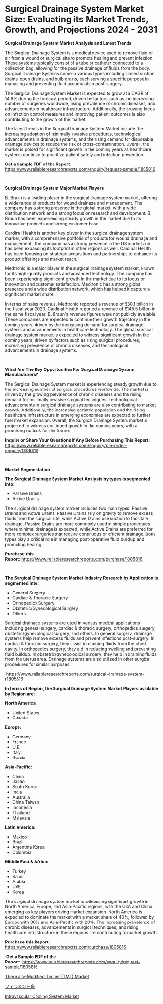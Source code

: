 <p><h1>Surgical Drainage System Market Size: Evaluating its Market Trends, Growth, and Projections 2024 - 2031</h1></p><p><strong>Surgical Drainage System Market Analysis and Latest Trends</strong></p>
<p><p>The Surgical Drainage System is a medical device used to remove fluid or air from a wound or surgical site to promote healing and prevent infection. These systems typically consist of a tube or catheter connected to a collection bag, allowing for the passive drainage of fluids from the body. Surgical Drainage Systems come in various types including closed suction drains, open drains, and bulb drains, each serving a specific purpose in managing and preventing fluid accumulation post-surgery.</p><p>The Surgical Drainage System Market is expected to grow at a CAGR of 14.6% during the forecast period, driven by factors such as the increasing number of surgeries worldwide, rising prevalence of chronic diseases, and advancements in healthcare infrastructure. Additionally, the growing focus on infection control measures and improving patient outcomes is also contributing to the growth of the market.</p><p>The latest trends in the Surgical Drainage System Market include the increasing adoption of minimally invasive procedures, technological advancements in drainage systems, and the rising demand for disposable drainage devices to reduce the risk of cross-contamination. Overall, the market is poised for significant growth in the coming years as healthcare systems continue to prioritize patient safety and infection prevention.</p></p>
<p><strong>Get a Sample PDF of the Report:&nbsp;</strong> <a href="https://www.reliableresearchreports.com/enquiry/request-sample/1805816">https://www.reliableresearchreports.com/enquiry/request-sample/1805816</a></p>
<p>&nbsp;</p>
<p><strong>Surgical Drainage System Major Market Players</strong></p>
<p><p>B. Braun is a leading player in the surgical drainage system market, offering a wide range of products for wound drainage and management. The company has a strong presence in the global market, with a wide distribution network and a strong focus on research and development. B. Braun has been experiencing steady growth in the market due to its innovative products and strong customer base.</p><p>Cardinal Health is another key player in the surgical drainage system market, with a comprehensive portfolio of products for wound drainage and management. The company has a strong presence in the US market and has been expanding its footprint in other regions as well. Cardinal Health has been focusing on strategic acquisitions and partnerships to enhance its product offerings and market reach.</p><p>Medtronic is a major player in the surgical drainage system market, known for its high-quality products and advanced technology. The company has been experiencing significant growth in the market due to its focus on innovation and customer satisfaction. Medtronic has a strong global presence and a wide distribution network, which has helped it capture a significant market share.</p><p>In terms of sales revenue, Medtronic reported a revenue of $30.1 billion in the fiscal year 2020. Cardinal Health reported a revenue of $145.5 billion in the same fiscal year. B. Braun's revenue figures were not publicly available. These companies are expected to continue their growth trajectory in the coming years, driven by the increasing demand for surgical drainage systems and advancements in healthcare technology. The global surgical drainage system market is expected to witness significant growth in the coming years, driven by factors such as rising surgical procedures, increasing prevalence of chronic diseases, and technological advancements in drainage systems.</p></p>
<p>&nbsp;</p>
<p><strong>What Are The Key Opportunities For Surgical Drainage System Manufacturers?</strong></p>
<p><p>The Surgical Drainage System market is experiencing steady growth due to the increasing number of surgical procedures worldwide. The market is driven by the growing prevalence of chronic diseases and the rising demand for minimally invasive surgical techniques. Technological advancements in surgical drainage systems are also contributing to market growth. Additionally, the increasing geriatric population and the rising healthcare infrastructure in emerging economies are expected to further fuel market expansion. Overall, the Surgical Drainage System market is projected to witness continued growth in the coming years, with a promising outlook for the future.</p></p>
<p><strong>Inquire or Share Your Questions If Any Before Purchasing This Report:</strong> <a href="https://www.reliableresearchreports.com/enquiry/pre-order-enquiry/1805816">https://www.reliableresearchreports.com/enquiry/pre-order-enquiry/1805816</a></p>
<p>&nbsp;</p>
<p><strong>Market Segmentation</strong></p>
<p><strong>The Surgical Drainage System Market Analysis by types is segmented into:</strong></p>
<p><ul><li>Passive Drains</li><li>Active Drains</li></ul></p>
<p><p>The surgical drainage system market includes two main types: Passive Drains and Active Drains. Passive Drains rely on gravity to remove excess fluids from the surgical site, while Active Drains use suction to facilitate drainage. Passive Drains are more commonly used in simple procedures where minimal drainage is expected, while Active Drains are preferred for more complex surgeries that require continuous or efficient drainage. Both types play a critical role in managing post-operative fluid buildup and promoting healing.</p></p>
<p><strong>Purchase this Report:&nbsp;</strong><a href="https://www.reliableresearchreports.com/purchase/1805816">https://www.reliableresearchreports.com/purchase/1805816</a></p>
<p>&nbsp;</p>
<p><strong>The Surgical Drainage System Market Industry Research by Application is segmented into:</strong></p>
<p><ul><li>General Surgery</li><li>Cardiac & Thoracic Surgery</li><li>Orthopedics Surgery</li><li>Obstetric/Gynecological Surgery</li><li>Others</li></ul></p>
<p><p>Surgical drainage systems are used in various medical applications including general surgery, cardiac & thoracic surgery, orthopedics surgery, obstetric/gynecological surgery, and others. In general surgery, drainage systems help remove excess fluids and prevent infections post-surgery. In cardiac & thoracic surgery, they assist in draining fluids from the chest cavity. In orthopedics surgery, they aid in reducing swelling and preventing fluid buildup. In obstetric/gynecological surgery, they help in draining fluids from the uterus area. Drainage systems are also utilized in other surgical procedures for similar purposes.</p></p>
<p><a href="https://www.reliableresearchreports.com/surgical-drainage-system-r1805816">&nbsp;https://www.reliableresearchreports.com/surgical-drainage-system-r1805816</a></p>
<p><strong>In terms of Region, the Surgical Drainage System Market Players available by Region are:</strong></p>
<p>
    <p> <strong> North America: </strong>
        <ul>
            <li>United States</li>
            <li>Canada</li>
        </ul>
        </p> 
    <p> <strong> Europe: </strong>
        <ul>
            <li>Germany</li>
            <li>France</li>
            <li>U.K.</li>
            <li>Italy</li>
            <li>Russia</li>
        </ul>
        </p> 
    <p> <strong> Asia-Pacific: </strong>
        <ul>
            <li>China</li>
            <li>Japan</li>
            <li>South Korea</li>
            <li>India</li>
            <li>Australia</li>
            <li>China Taiwan</li>
            <li>Indonesia</li>
            <li>Thailand</li>
            <li>Malaysia</li>
        </ul>
        </p> 
    <p> <strong> Latin America: </strong>
        <ul>
            <li>Mexico</li>
            <li>Brazil</li>
            <li>Argentina Korea</li>
            <li>Colombia</li>
        </ul>
        </p> 
    <p> <strong> Middle East & Africa: </strong>
        <ul>
            <li>Turkey</li>
            <li>Saudi</li>
            <li>Arabia</li>
            <li>UAE</li>
            <li>Korea</li>
        </ul>
    </p>
    </p>
<p><p>The surgical drainage system market is witnessing significant growth in North America, Europe, and Asia-Pacific regions, with the USA and China emerging as key players driving market expansion. North America is expected to dominate the market with a market share of 40%, followed by Europe with 30% and Asia-Pacific with 20%. The increasing prevalence of chronic diseases, advancements in surgical techniques, and rising healthcare infrastructure in these regions are contributing to market growth.</p></p>
<p><strong>Purchase this Report: </strong><a href="https://www.reliableresearchreports.com/purchase/1805816">https://www.reliableresearchreports.com/purchase/1805816</a></p>
<p>&nbsp;<strong>Get a Sample PDF of the Report:&nbsp;&nbsp;</strong><a href="https://www.reliableresearchreports.com/enquiry/request-sample/1805816">https://www.reliableresearchreports.com/enquiry/request-sample/1805816</a></p>
<p><strong></strong></p>
<p><p><a href="https://cautious-neon-760.notion.site/Thermally-Modified-Timber-TMT-Market-Trends-Forecast-and-Competitive-Analysis-to-2031-8e93f91e50364aa9937f2e4705474e59">Thermally-Modified Timber (TMT) Market</a></p><p><a href="https://github.com/sghwr779811674/Market-Research-Report-List-1/blob/main/530731148299.md">フィラメント糸</a></p><p><a href="https://github.com/ashman753/Market-Research-Report-List-1/blob/main/intravascular-cooling-system-market.md">Intravascular Cooling System Market</a></p></p>